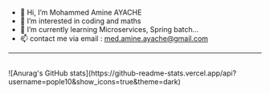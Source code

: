 - 👋 Hi, I’m Mohammed Amine AYACHE
- 👀 I’m interested in coding and maths
- 🌱 I’m currently learning Microservices, Spring batch...
- 📫 contact me via email : med.amine.ayache@gmail.com
<hr/>
<br/>
 ![Anurag's GitHub stats](https://github-readme-stats.vercel.app/api?username=pople10&show_icons=true&theme=dark)
